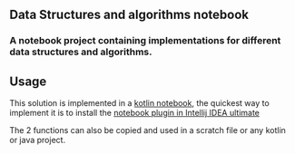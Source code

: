 ## Data Structures and algorithms notebook
### A notebook project containing implementations for different data structures and algorithms.

## Usage
This solution is implemented in a [kotlin notebook](https://blog.jetbrains.com/kotlin/2023/07/introducing-kotlin-notebook/), the quickest way to implement it is to install the [notebook plugin in Intellij IDEA ultimate](https://plugins.jetbrains.com/plugin/16340-kotlin-notebook)

The 2  functions can also be copied and used in a scratch file or any kotlin or java project.
